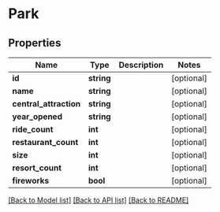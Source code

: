 # Park

## Properties
Name | Type | Description | Notes
------------ | ------------- | ------------- | -------------
**id** | **string** |  | [optional] 
**name** | **string** |  | [optional] 
**central_attraction** | **string** |  | [optional] 
**year_opened** | **string** |  | [optional] 
**ride_count** | **int** |  | [optional] 
**restaurant_count** | **int** |  | [optional] 
**size** | **int** |  | [optional] 
**resort_count** | **int** |  | [optional] 
**fireworks** | **bool** |  | [optional] 

[[Back to Model list]](../README.md#documentation-for-models) [[Back to API list]](../README.md#documentation-for-api-endpoints) [[Back to README]](../README.md)


